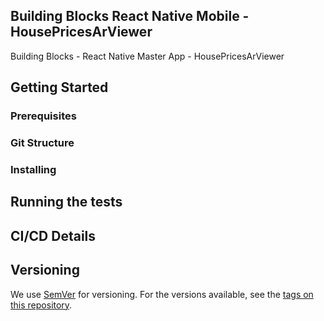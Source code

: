 ## Building Blocks React Native Mobile -  HousePricesArViewer

Building Blocks - React Native Master App - HousePricesArViewer

## Getting Started

### Prerequisites

### Git Structure

### Installing

## Running the tests

## CI/CD Details

## Versioning

We use [SemVer](http://semver.org/) for versioning. For the versions available, see the [tags on this repository](https://github.com/your/project/tags).